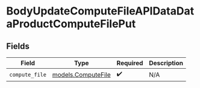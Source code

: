 # BodyUpdateComputeFileAPIDataDataProductComputeFilePut


## Fields

| Field                                          | Type                                           | Required                                       | Description                                    |
| ---------------------------------------------- | ---------------------------------------------- | ---------------------------------------------- | ---------------------------------------------- |
| `compute_file`                                 | [models.ComputeFile](../models/computefile.md) | :heavy_check_mark:                             | N/A                                            |